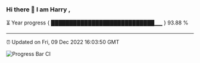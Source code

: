 ### Hi there 👋 I am Harry , 

⏳ Year progress { ████████████████████████████▁▁ } 93.88 %

---

⏰ Updated on Fri, 09 Dec 2022 16:03:50 GMT

![Progress Bar CI](https://github.com/duykhang68/duykhang68/workflows/Progress%20Bar%20CI/badge.svg)

